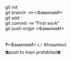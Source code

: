 git init <br/>
git branch -m <ФамилияИ> <br/>
git add . <br/>
git commit -m "First work" <br/>
git push origin <ФамилияИ> <br/>
 <br/>
 <br/>
❓<ФамилияИ> 👉 KhisamievI <br/>
⛔push to main prohibited⛔
